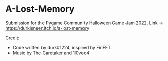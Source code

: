 # A-Lost-Memory

Submission for the Pygame Community Halloween Game Jam 2022.
Link -> https://durkisneer.itch.io/a-lost-memory

Credit:

* Code written by durk#1224, inspired by FinFET.
* Music by The Caretaker and 1l0vec4
